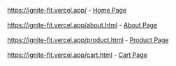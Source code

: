 
https://ignite-fit.vercel.app/ - <a href="https://ignite-fit.vercel.app">Home Page</a>
<br>
<br>
https://ignite-fit.vercel.app/about.html - <a href="https://ignite-fit.vercel.app/about.html">About Page</a>
<br>
<br>
https://ignite-fit.vercel.app/product.html - <a href="https://ignite-fit.vercel.app/product.html">Product Page</a>
<br>
<br>
https://ignite-fit.vercel.app/cart.html - <a href="https://ignite-fit.vercel.app/cart.html">Cart Page</a>
